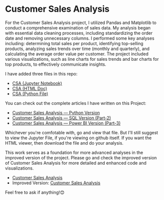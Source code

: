 # Customer Sales Analysis
For the Customer Sales Analysis project, I utilized Pandas and Matplotlib to conduct a comprehensive examination of sales data. My analysis began with essential data cleaning processes, including standardizing the order date and removing unnecessary columns. I performed some key analyses including: determining total sales per product, identifying top-selling products, analyzing sales trends over time (monthly and quarterly), and calculating the average order value per customer. The project included various visualizations, such as line charts for sales trends and bar charts for top products, to effectively communicate insights.

I have added three files in this repo:
- [CSA (Jupyter Notebook)](https://github.com/nibeditans/Customer-Sales-Analysis/blob/main/Customer%20Sales%20Analysis.ipynb)
- [CSA (HTML Doc)](https://github.com/nibeditans/Customer-Sales-Analysis/blob/main/Customer%20Sales%20Analysis.html)
- [CSA (Python File)](https://github.com/nibeditans/Customer-Sales-Analysis/blob/main/Customer%20Sales%20Analysis.py)

You can check out the complete articles I have written on this Project: 

- [Customer Sales Analysis — Python Version](https://nsworldinfo.medium.com/customer-sales-analysis-python-version-part-1-60e5a50be351)
- [Customer Sales Analysis — SQL Version (Part-2)](https://nsworldinfo.medium.com/customer-sales-analysis-sql-version-part-2-648b9a15c184)
- [Customer Sales Analysis — Power BI Version (Part-3)](https://nsdsda.medium.com/customer-sales-analysis-power-bi-version-part-3-433c21feb1e7)


Whichever you're comfotable with, go and view that file. But I'll still suggest to view the Jupyter File, if you're viewing on github itself. If you want the HTML viewer, then download the file and do your analysis.

This work serves as a foundation for more advanced analyses in the improved version of the project. Please go and check the improved version of Customer Sales Analysis for more detailed and enhanced code and visualizations.

- [Customer Sales Analysis](https://github.com/nibeditans/Customer-Sales-Analysis/blob/main/Customer%20Sales%20Analysis.ipynb)
- Improved Version: [Customer Sales Analysis](https://github.com/nibeditans/Improved-Version-of-Customer-Sales-Analysis)

Feel free to ask if anything!😊
